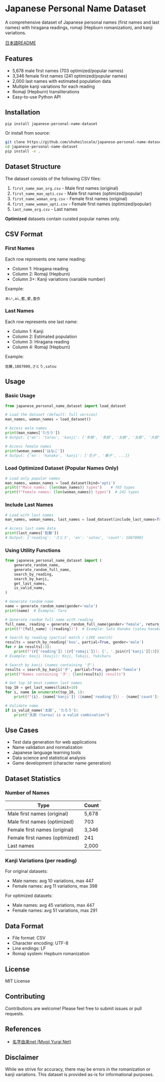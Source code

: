 # Japanese Personal Name Dataset

A comprehensive dataset of Japanese personal names (first names and last names) with hiragana readings, romaji (Hepburn romanization), and kanji variations.

[日本語README](README.md)

## Features

- 5,678 male first names (703 optimized/popular names)
- 3,346 female first names (241 optimized/popular names)
- 2,000 last names with estimated population data
- Multiple kanji variations for each reading
- Romaji (Hepburn) transliterations
- Easy-to-use Python API

## Installation

```bash
pip install japanese-personal-name-dataset
```

Or install from source:

```bash
git clone https://github.com/shuheilocale/japanese-personal-name-dataset.git
cd japanese-personal-name-dataset
pip install -e .
```

## Dataset Structure

The dataset consists of the following CSV files:

1. `first_name_man_org.csv` - Male first names (original)
2. `first_name_man_opti.csv` - Male first names (optimized/popular)
3. `first_name_woman_org.csv` - Female first names (original)
4. `first_name_woman_opti.csv` - Female first names (optimized/popular)
5. `last_name_org.csv` - Last names

**Optimized** datasets contain curated popular names only.

## CSV Format

### First Names

Each row represents one name reading:
- Column 1: Hiragana reading
- Column 2: Romaji (Hepburn)
- Column 3+: Kanji variations (variable number)

Example:
```
あい,ai,藍,愛,亜衣
```

### Last Names

Each row represents one last name:
- Column 1: Kanji
- Column 2: Estimated population
- Column 3: Hiragana reading
- Column 4: Romaji (Hepburn)

Example:
```
佐藤,1887000,さとう,satou
```

## Usage

### Basic Usage

```python
from japanese_personal_name_dataset import load_dataset

# Load the dataset (default: full version)
man_names, woman_names = load_dataset()

# Access male names
print(man_names['たろう'])
# Output: {'en': 'tarou', 'kanji': ['多朗', '多郎', '太朗', '太郎', '大郎']}

# Access female names
print(woman_names['はなこ'])
# Output: {'en': 'hanako', 'kanji': ['花子', '華子', ...]}
```

### Load Optimized Dataset (Popular Names Only)

```python
# Load only popular names
man_names, woman_names = load_dataset(kind='opti')
print(f"Male names: {len(man_names)} types")    # 703 types
print(f"Female names: {len(woman_names)} types")  # 241 types
```

### Include Last Names

```python
# Load with last names
man_names, woman_names, last_names = load_dataset(include_last_names=True)

# Access last name data
print(last_names['佐藤'])
# Output: {'reading': 'さとう', 'en': 'satou', 'count': 1887000}
```

### Using Utility Functions

```python
from japanese_personal_name_dataset import (
    generate_random_name,
    generate_random_full_name,
    search_by_reading,
    search_by_kanji,
    get_last_names,
    is_valid_name,
)

# Generate random name
name = generate_random_name(gender='male')
print(name)  # Example: Taro

# Generate random full name with reading
full_name, reading = generate_random_full_name(gender='female', return_reading=True)
print(f"{full_name} ({reading})")  # Example: Sato Hanako (satou hanako)

# Search by reading (partial match / LIKE search)
results = search_by_reading('kou', partial=True, gender='male')
for r in results[:3]:
    print(f"{r['reading']} ({r['romaji']}): {', '.join(r['kanji'][:3])}")
# Example: kouji (kouji): Koji, Takaji, Yukiharu

# Search by kanji (names containing '子')
results = search_by_kanji('子', partial=True, gender='female')
print(f"Names containing '子': {len(results)} results")

# Get top 10 most common last names
top_10 = get_last_names(limit=10)
for i, name in enumerate(top_10, 1):
    print(f"{i}. {name['kanji']} ({name['reading']}) - {name['count']:,} people")

# Validate name
if is_valid_name('太郎', 'たろう'):
    print("太郎 (tarou) is a valid combination")
```

## Use Cases

- Test data generation for web applications
- Name validation and normalization
- Japanese language learning tools
- Data science and statistical analysis
- Game development (character name generation)

## Dataset Statistics

### Number of Names

| Type | Count |
|------|-------|
| Male first names (original) | 5,678 |
| Male first names (optimized) | 703 |
| Female first names (original) | 3,346 |
| Female first names (optimized) | 241 |
| Last names | 2,000 |

### Kanji Variations (per reading)

For original datasets:
- Male names: avg 10 variations, max 447
- Female names: avg 11 variations, max 398

For optimized datasets:
- Male names: avg 45 variations, max 447
- Female names: avg 51 variations, max 291

## Data Format

- File format: CSV
- Character encoding: UTF-8
- Line endings: LF
- Romaji system: Hepburn romanization

## License

MIT License

## Contributing

Contributions are welcome! Please feel free to submit issues or pull requests.

## References

- [名字由来net (Myoji Yurai Net)](https://myoji-yurai.net/prefectureRanking.htm)

## Disclaimer

While we strive for accuracy, there may be errors in the romanization or kanji variations. This dataset is provided as-is for informational purposes.

